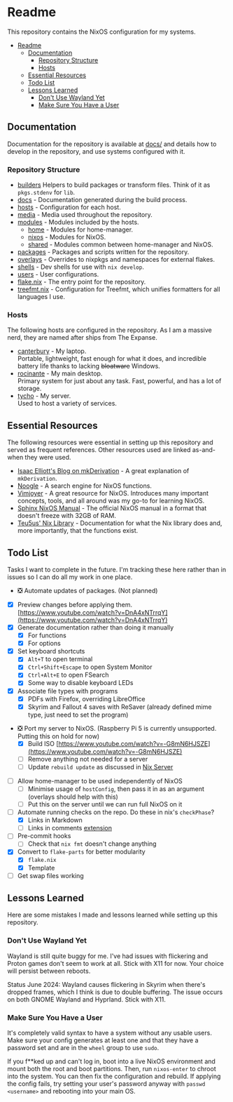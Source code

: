 # Readme

This repository contains the NixOS configuration for my systems.

- [Readme](#readme)
  - [Documentation](#documentation)
    - [Repository Structure](#repository-structure)
    - [Hosts](#hosts)
  - [Essential Resources](#essential-resources)
  - [Todo List](#todo-list)
  - [Lessons Learned](#lessons-learned)
    - [Don't Use Wayland Yet](#dont-use-wayland-yet)
    - [Make Sure You Have a User](#make-sure-you-have-a-user)

## Documentation

Documentation for the repository is available at [docs/](docs/readme.md) and
details how to develop in the repository, and use systems configured with it.

### Repository Structure

- [builders](builders/) Helpers to build packages or transform files. Think of
  it as `pkgs.stdenv` for `lib`.
- [docs](docs/readme.md) - Documentation generated during the build process.
- [hosts](hosts/) - Configuration for each host.
- [media](media/) - Media used throughout the repository.
- [modules](modules/) - Modules included by the hosts.
  - [home](modules/home/) - Modules for home-manager.
  - [nixos](modules/nixos/) - Modules for NixOS.
  - [shared](modules/shared/) - Modules common between home-manager and NixOS.
- [packages](packages/) - Packages and scripts written for the repository.
- [overlays](overlays/) - Overrides to nixpkgs and namespaces for external
  flakes.
- [shells](shells/) - Dev shells for use with `nix develop`.
- [users](users/) - User configurations.
- [flake.nix](flake.nix) - The entry point for the repository.
- [treefmt.nix](treefmt.nix) - Configuration for Treefmt, which unifies
  formatters for all languages I use.

### Hosts

The following hosts are configured in the repository. As I am a massive nerd,
they are named after ships from The Expanse.

- [canterbury](hosts/canterbury/configuration.nix) - My laptop.<br> Portable,
  lightweight, fast enough for what it does, and incredible battery life thanks
  to lacking ~~bloatware~~ Windows.
- [rocinante](hosts/rocinante/configuration.nix) - My main desktop.<br> Primary
  system for just about any task. Fast, powerful, and has a lot of storage.
- [tycho](hosts/tycho/configuration.nix) - My server.<br> Used to host a variety
  of services.

## Essential Resources

The following resources were essential in setting up this repository and served
as frequent references. Other resources used are linked as-and-when they were
used.

- [Isaac Elliott's Blog on mkDerivation](https://blog.ielliott.io/nix-docs/mkDerivation.html) -
  A great explanation of `mkDerivation`.
- [Noogle](https://noogle.dev/) - A search engine for NixOS functions.
- [Vimjoyer](https://www.youtube.com/@vimjoyer) - A great resource for NixOS.
  Introduces many important concepts, tools, and all around was my go-to for
  learning NixOS.
- [Sphinx NixOS Manual](https://nlewo.github.io/nixos-manual-sphinx/development/option-types.xml.html) -
  The official NixOS manual in a format that doesn't freeze with 32GB of RAM.
- [Teu5us' Nix Library](https://teu5us.github.io/nix-lib.html) - Documentation
  for what the Nix library does and, more importantly, that the functions exist.

## Todo List

Tasks I want to complete in the future. I'm tracking these here rather than in
issues so I can do all my work in one place.

- ❎ Automate updates of packages. (Not planned)
- [x] Preview changes before applying them.
      [https://www.youtube.com/watch?v=DnA4xNTrrqY](https://www.youtube.com/watch?v=DnA4xNTrrqY)
- [x] Generate documentation rather than doing it manually
  - [x] For functions
  - [x] For options
- [x] Set keyboard shortcuts
  - [x] `Alt+T` to open terminal
  - [x] `Ctrl+Shift+Escape` to open System Monitor
  - [x] `Ctrl+Alt+E` to open FSearch
  - [x] Some way to disable keyboard LEDs
- [x] Associate file types with programs
  - [x] PDFs with Firefox, overriding LibreOffice
  - [x] Skyrim and Fallout 4 saves with ReSaver (already defined mime type, just
        need to set the program)
- ❎ Port my server to NixOS. (Raspberry Pi 5 is currently unsupported. Putting
  this on hold for now)
  - [x] Build ISO
        [https://www.youtube.com/watch?v=-G8mN6HJSZE](https://www.youtube.com/watch?v=-G8mN6HJSZE)
  - [ ] Remove anything not needed for a server
  - [ ] Update `rebuild update` as discussed in
        [Nix Server](./docs/plan/nix-server.md)
- [ ] Allow home-manager to be used independently of NixOS
  - [ ] Minimise usage of `hostConfig`, then pass it in as an argument (overlays
        should help with this)
  - [ ] Put this on the server until we can run full NixOS on it
- [ ] Automate running checks on the repo. Do these in nix's `checkPhase`?
  - [x] Links in Markdown
  - [ ] Links in comments
        [extension](https://marketplace.visualstudio.com/items?itemName=Isotechnics.commentlinks)
- [ ] Pre-commit hooks
  - [ ] Check that `nix fmt` doesn't change anything
- [x] Convert to `flake-parts` for better modularity
  - [x] `flake.nix`
  - [x] Template
- [ ] Get swap files working

## Lessons Learned

Here are some mistakes I made and lessons learned while setting up this
repository.

### Don't Use Wayland Yet

Wayland is still quite buggy for me. I've had issues with flickering and Proton
games don't seem to work at all. Stick with X11 for now. Your choice will
persist between reboots.

Status June 2024: Wayland causes flickering in Skyrim when there's dropped
frames, which I think is due to double buffering. The issue occurs on both GNOME
Wayland and Hyprland. Stick with X11.

### Make Sure You Have a User

It's completely valid syntax to have a system without any usable users. Make
sure your config generates at least one and that they have a password set and
are in the `wheel` group to use `sudo`.

If you f\*\*ked up and can't log in, boot into a live NixOS environment and
mount both the root and boot partitions. Then, run `nixos-enter` to chroot into
the system. You can then fix the configuration and rebuild. If applying the
config fails, try setting your user's password anyway with `passwd <username>`
and rebooting into your main OS.
